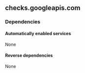 ## checks.googleapis.com

### Dependencies

#### Automatically enabled services

None

#### Reverse dependencies

None
